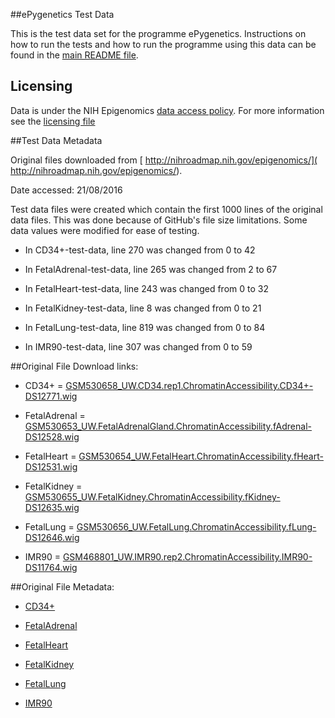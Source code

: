 ##ePygenetics Test Data

This is the test data set for the programme ePygenetics. Instructions on how to run the tests and how to run the programme using this data can be found in the [main README file](https://github.com/UOA-MEDSCI-736/CallumChalmers29-crispy-disco/blob/master/README.md).

## Licensing

Data is under the NIH Epigenomics [data access policy](https://www.drugabuse.gov/funding/funding-opportunities/nih-common-fund/epigenomics-data-access-policies). For more information see the [licensing file](https://github.com/UOA-MEDSCI-736/CallumChalmers29-crispy-disco/blob/master/LICENSE.txt)

##Test Data Metadata

Original files downloaded from [ http://nihroadmap.nih.gov/epigenomics/]( http://nihroadmap.nih.gov/epigenomics/).

Date accessed: 21/08/2016

Test data files were created which contain the first 1000 lines of the original data files. This was done because of GitHub's file size limitations. Some data values were modified for ease of testing.

 - In CD34+-test-data, line 270 was changed from 0 to 42

 - In FetalAdrenal-test-data, line 265 was changed from 2 to 67

 - In FetalHeart-test-data, line 243 was changed from 0 to 32

 - In FetalKidney-test-data, line 8 was changed from 0 to 21

 - In FetalLung-test-data, line 819 was changed from 0 to 84

 - In IMR90-test-data, line 307 was changed from 0 to 59

##Original File Download links:

 - CD34+ = [GSM530658_UW.CD34.rep1.ChromatinAccessibility.CD34+-DS12771.wig](https://www.ncbi.nlm.nih.gov/geo/download/?acc=GSM530658&format=file&file=GSM530658%5FUW%2ECD34%2EChromatinAccessibility%2ECD34%2B%2DDS12771%2Ewig%2Egz)

 - FetalAdrenal = [GSM530653_UW.FetalAdrenalGland.ChromatinAccessibility.fAdrenal-DS12528.wig](https://www.ncbi.nlm.nih.gov/geo/download/?acc=GSM530653&format=file&file=GSM530653%5FUW%2EFetalAdrenalGland%2EChromatinAccessibility%2EfAdrenal%2DDS12528%2Ewig%2Egz)

 - FetalHeart = [GSM530654_UW.FetalHeart.ChromatinAccessibility.fHeart-DS12531.wig](https://www.ncbi.nlm.nih.gov/geo/download/?acc=GSM530654&format=file&file=GSM530654%5FUW%2EFetalHeart%2EChromatinAccessibility%2EfHeart%2DDS12531%2Ewig%2Egz)

 - FetalKidney = [GSM530655_UW.FetalKidney.ChromatinAccessibility.fKidney-DS12635.wig](https://www.ncbi.nlm.nih.gov/geo/download/?acc=GSM530655&format=file&file=GSM530655%5FUW%2EFetalKidney%2EChromatinAccessibility%2EfKidney%2DDS12635%2Ewig%2Egz)

 - FetalLung = [GSM530656_UW.FetalLung.ChromatinAccessibility.fLung-DS12646.wig](https://www.ncbi.nlm.nih.gov/geo/download/?acc=GSM530656&format=file&file=GSM530656%5FUW%2EFetalLung%2EChromatinAccessibility%2EfLung%2DDS12646%2Ewig%2Egz)

 - IMR90 = [GSM468801_UW.IMR90.rep2.ChromatinAccessibility.IMR90-DS11764.wig](https://www.ncbi.nlm.nih.gov/geo/download/?acc=GSM468801&format=file&file=GSM468801%5FUW%2EIMR90%2Erep2%2EChromatinAccessibility%2EIMR90%2DDS11764%2Ewig%2Egz)

##Original File Metadata:

 - [CD34+](https://www.ncbi.nlm.nih.gov/geo/query/acc.cgi?acc=GSM530658)

 - [FetalAdrenal](https://www.ncbi.nlm.nih.gov/geo/query/acc.cgi?acc=GSM530653)

 - [FetalHeart](https://www.ncbi.nlm.nih.gov/geo/query/acc.cgi?acc=GSM530654)

 - [FetalKidney](https://www.ncbi.nlm.nih.gov/geo/query/acc.cgi?acc=GSM530655)

 - [FetalLung](https://www.ncbi.nlm.nih.gov/geo/query/acc.cgi?acc=GSM530656)

 - [IMR90](https://www.ncbi.nlm.nih.gov/geo/query/acc.cgi?acc=GSM468801)





